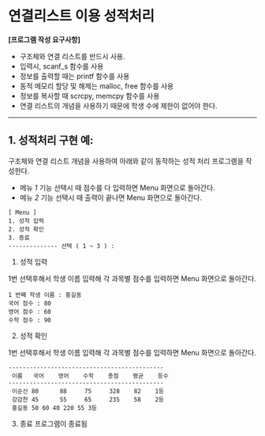 # 연결리스트 이용 성적처리

**[프로그램 작성 요구사항]**

- 구조체와 연결 리스트를 반드시 사용.
- 입력시, scanf_s 함수를 사용
- 정보를 출력할 때는 printf 함수를 사용
- 동적 메모리 할당 및 해제는 malloc, free 함수를 사용
- 정보를 복사할 때 scrcpy, memcpy 함수를 사용
- 연결 리스트의 개념을 사용하기 때문에 학생 수에 제한이 없어야 한다.

---

## 1. 성적처리 구현 예:

구조체와 연결 리스트 개념을 사용하여 아래와 같이 동작하는 성적 처리 프로그램을 작성한다.

- 메뉴 _1_ 기능 선택시 때 점수를 다 입력하면 Menu 화면으로 돌아간다.
- 메뉴 _2_ 기능 선택시 때 출력이 끝나면 Menu 화면으로 돌아간다.

```
[ Menu ]
1. 성적 입력
2. 성적 확인
3. 종료
-------------- 선택 ( 1 ~ 3 ) :
```

1. 성적 입력

1번 선택후해서 학생 이름 입력해 각 과목별 점수를 입력하면 Menu 화면으로 돌아간다.

```
1 번째 학생 이름 : 홍길동
국어 점수 : 80
영어 점수 : 60
수학 점수 : 90

```

2. 성적 확인

1번 선택후해서 학생 이름 입력해 각 과목별 점수를 입력하면 Menu 화면으로 돌아간다.

```
--------------------------------------------
 이름   국어    영어    수학    총점    평균    등수
--------------------------------------------
 이순신 80      88     75     328    82    1등
 강감찬 45      55     65     235    58    2등
 홍길동 50 60 40 220 55 3등
```

3. 종료
   프로그램이 종료됨

